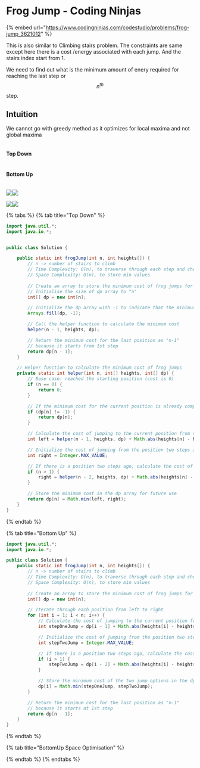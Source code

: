 # Frog Jump - Coding Ninjas

{% embed url="https://www.codingninjas.com/codestudio/problems/frog-jump_3621012" %}

This is also similar to Climbing stairs problem. The constraints are same except here there is a cost /energy associated with each jump. And the stairs index start from 1.&#x20;

We need to find out what is the minimum amount of enery required for reaching the last step or $$n^{th}$$step.

## Intuition

We cannot go with greedy method as it optimizes for local maxima and not global maxima

<figure><img src="../../.gitbook/assets/image (73).png" alt=""><figcaption></figcaption></figure>

#### Top Down

<figure><img src="../../.gitbook/assets/image (67).png" alt=""><figcaption></figcaption></figure>

#### Bottom Up

<figure><img src="../../.gitbook/assets/image (70).png" alt=""><figcaption></figcaption></figure>

![](<../../.gitbook/assets/image (61).png>)![](<../../.gitbook/assets/image (69).png>)

![](<../../.gitbook/assets/image (11).png>)![](<../../.gitbook/assets/image (55).png>)



{% tabs %}
{% tab title="Top Down" %}
```java
import java.util.*;
import java.io.*;


public class Solution {

    public static int frogJump(int n, int heights[]) {
        // n -> number of stairs to climb
        // Time Complexity: O(n), to traverse through each step and check min
        // Space Complexity: O(n), to store min values
        
        // Create an array to store the minimum cost of frog jumps for each position
        // Initialise the size of dp array to "n"
        int[] dp = new int[n];

        // Initialize the dp array with -1 to indicate that the minimum cost is not yet computed
        Arrays.fill(dp, -1);

        // Call the helper function to calculate the minimum cost
        helper(n - 1, heights, dp);

        // Return the minimum cost for the last position as "n-1"
        // because it starts from 1st step
        return dp[n - 1];
    }

    // Helper function to calculate the minimum cost of frog jumps
    private static int helper(int n, int[] heights, int[] dp) {
        // Base case: reached the starting position (cost is 0)
        if (n == 0) {
            return 0;
        }

        // If the minimum cost for the current position is already computed, return the precalculated value
        if (dp[n] != -1) {
            return dp[n];
        }

        // Calculate the cost of jumping to the current position from the previous positions
        int left = helper(n - 1, heights, dp) + Math.abs(heights[n] - heights[n - 1]);

        // Initialize the cost of jumping from the position two steps ago as a large value
        int right = Integer.MAX_VALUE;

        // If there is a position two steps ago, calculate the cost of jumping from that position
        if (n > 1) {
            right = helper(n - 2, heights, dp) + Math.abs(heights[n] - heights[n - 2]);
        }

        // Store the minimum cost in the dp array for future use
        return dp[n] = Math.min(left, right);
    }
}
```
{% endtab %}

{% tab title="Bottom Up" %}
```java
import java.util.*;
import java.io.*;

public class Solution {
    public static int frogJump(int n, int heights[]) {
        // n -> number of stairs to climb
        // Time Complexity: O(n), to traverse through each step and check min
        // Space Complexity: O(n), to store min values
        
        // Create an array to store the minimum cost of frog jumps for each position
        int[] dp = new int[n];

        // Iterate through each position from left to right
        for (int i = 1; i < n; i++) {
            // Calculate the cost of jumping to the current position from the previous position (one step jump)
            int stepOneJump = dp[i - 1] + Math.abs(heights[i] - heights[i - 1]);

            // Initialize the cost of jumping from the position two steps ago as a large value
            int stepTwoJump = Integer.MAX_VALUE;

            // If there is a position two steps ago, calculate the cost of jumping from that position (two steps jump)
            if (i > 1) {
                stepTwoJump = dp[i - 2] + Math.abs(heights[i] - heights[i - 2]);
            }

            // Store the minimum cost of the two jump options in the dp array for the current position
            dp[i] = Math.min(stepOneJump, stepTwoJump);
        }

        // Return the minimum cost for the last position as "n-1"
        // because it starts at 1st step
        return dp[n - 1];
    }
}

```
{% endtab %}

{% tab title="BottomUp Space Optimisation" %}

{% endtab %}
{% endtabs %}
